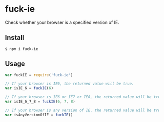 # fuck-ie

Check whether your browser is a specified version of IE.

## Install
```
$ npm i fuck-ie
```

## Usage
```javascript
var fuckIE = require('fuck-ie')

// If your browser is IE6, the returned value will be true.
var isIE_6 = fuckIE(6)

// If your browser is IE6 or IE7 or IE8, the returned value will be true.
var isIE_6_7_8 = fuckIE(6, 7, 8)

// If your browser is any version of IE, the returned value will be true.
var isAnyVersionOfIE = fuckIE()
```
